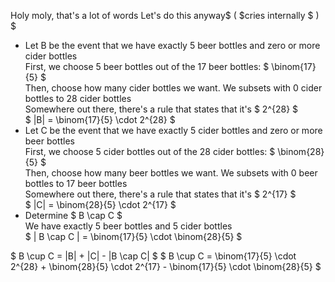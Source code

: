 Holy moly, that's a lot of words
Let's do this anyway$ ( $cries internally $ ) $

<ul>
	<li> Let B be the event that we have exactly 5 beer bottles and zero or more cider bottles <br/> 
	      First, we choose 5 beer bottles out of the 17 beer bottles: $ \binom{17}{5} $ <br/> 
	      Then, choose how many cider bottles we want. We subsets with 0 cider bottles to 28 cider bottles <br/> 
	      Somewhere out there, there's a rule that states that it's $ 2^{28} $ <br/> 
	      $ |B| = \binom{17}{5} \cdot 2^{28} $
	<li> Let C be the event that we have exactly 5 cider bottles and zero or more beer bottles <br/> 
	      First, we choose 5 cider bottles out of the 28 cider bottles: $ \binom{28}{5} $ <br/> 
	      Then, choose how many beer bottles we want. We subsets with 0 beer bottles to 17 beer bottles <br/> 
	      Somewhere out there, there's a rule that states that it's $ 2^{17} $ <br/> 
	      $ |C| = \binom{28}{5} \cdot 2^{17} $
	<li> Determine $ B \cap C $ <br/> 
	      We have exactly 5 beer bottles and 5 cider bottles <br/> 
	      $ | B \cap C | = \binom{17}{5} \cdot \binom{28}{5} $
</ul>
$ B \cup C = |B| + |C| - |B \cap C| $ 
$ B \cup C = \binom{17}{5} \cdot 2^{28} + \binom{28}{5} \cdot 2^{17} - \binom{17}{5} \cdot \binom{28}{5} $
